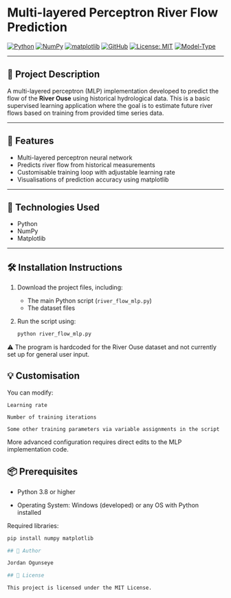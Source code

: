 # Multi-layered Perceptron River Flow Prediction

[![Python](https://img.shields.io/badge/Python-3.8%2B-blue?logo=python)](https://www.python.org/)
[![NumPy](https://img.shields.io/badge/Library-NumPy-013243?logo=numpy)](https://numpy.org/)
[![matplotlib](https://img.shields.io/badge/Library-Matplotlib-FF4088?logo=matplotlib)](https://matplotlib.org/)
[![GitHub](https://img.shields.io/badge/Repo-GitHub-181717?logo=github)](https://github.com/yourusername/river-flow-prediction)
[![License: MIT](https://img.shields.io/badge/License-MIT-yellow.svg)](LICENSE)
[![Model-Type](https://img.shields.io/badge/Model-MLP-lightgrey)](#)

---

## 📖 Project Description

A multi-layered perceptron (MLP) implementation developed to predict the flow of the **River Ouse** using historical hydrological data. This is a basic supervised learning application where the goal is to estimate future river flows based on training from provided time series data.

---

## 🚀 Features

- Multi-layered perceptron neural network
- Predicts river flow from historical measurements
- Customisable training loop with adjustable learning rate
- Visualisations of prediction accuracy using matplotlib

---

## 🧰 Technologies Used

- Python
- NumPy
- Matplotlib

---

## 🛠️ Installation Instructions

1. Download the project files, including:
   - The main Python script (`river_flow_mlp.py`)
   - The dataset files

2. Run the script using:
   ```bash
   python river_flow_mlp.py
   
⚠️ The program is hardcoded for the River Ouse dataset and not currently set up for general user input.

## 💡 Customisation

You can modify:

    Learning rate

    Number of training iterations

    Some other training parameters via variable assignments in the script

More advanced configuration requires direct edits to the MLP implementation code.

## 📦 Prerequisites

  - Python 3.8 or higher

  - Operating System: Windows (developed) or any OS with Python installed

Required libraries:
```bash
pip install numpy matplotlib

## 👤 Author

Jordan Ogunseye

## 📝 License

This project is licensed under the MIT License.

